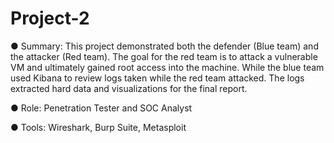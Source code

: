 # Project-2
● Summary: This project demonstrated both the defender (Blue team) and the attacker (Red team). The goal for the red team is to attack a vulnerable VM and ultimately gained root access into the machine. While the blue team used Kibana to review logs taken while the red team attacked. The logs extracted hard data and visualizations for the final report.

● Role: Penetration Tester and SOC Analyst 

● Tools: Wireshark, Burp Suite, Metasploit 
